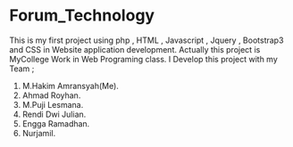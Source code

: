 # Forum_Technology
This is my first project using php , HTML , Javascript , Jquery ,
  Bootstrap3 and CSS in Website application development.
Actually this project is MyCollege Work in Web Programing class.
I Develop this project with my Team ;
  1. M.Hakim Amransyah(Me).
  2. Ahmad Royhan.
  3. M.Puji Lesmana.
  4. Rendi Dwi Julian.
  5. Engga Ramadhan.
  6. Nurjamil.
